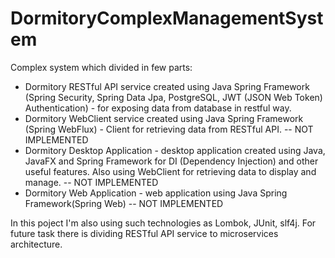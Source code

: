 # DormitoryComplexManagementSystem
Complex system which divided in few parts:
 - Dormitory RESTful API service created using Java Spring Framework (Spring Security, Spring Data Jpa, PostgreSQL, JWT (JSON Web Token) Authentication) - for exposing data from database in restful way.
 - Dormitory WebClient service created using Java Spring Framework (Spring WebFlux) - Client for retrieving data from RESTful API. -- NOT IMPLEMENTED
 - Dormitory Desktop Application - desktop application created using Java, JavaFX and Spring Framework for DI (Dependency Injection) and other useful features. Also using WebClient for retrieving data to display and manage. -- NOT IMPLEMENTED
 - Dormitory Web Application - web application using Java Spring Framework(Spring Web) -- NOT IMPLEMENTED

In this poject I'm also using such technologies as Lombok, JUnit, slf4j. For future task there is dividing RESTful API service to microservices architecture.
